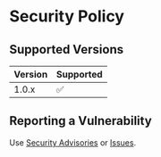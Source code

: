 # Security Policy

## Supported Versions

| Version | Supported          |
| ------- | ------------------ |
| 1.0.x   | :white_check_mark: |

## Reporting a Vulnerability

Use [Security Advisories](https://github.com/RikaKagurasaka/express-router-dynamic/security/advisories) or [Issues](https://github.com/RikaKagurasaka/express-router-dynamic/issues).
